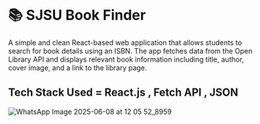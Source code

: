 # 📚 SJSU Book Finder

A simple and clean React-based web application that allows students to search for book details using an ISBN. The app fetches data from the Open Library API and displays relevant book information including title, author, cover image, and a link to the library page.

Tech Stack Used = React.js , Fetch API , JSON
---

![WhatsApp Image 2025-06-08 at 12 05 52_8959](https://github.com/user-attachments/assets/89e12416-dfc7-4c5a-95c6-67ec73955d2f)


